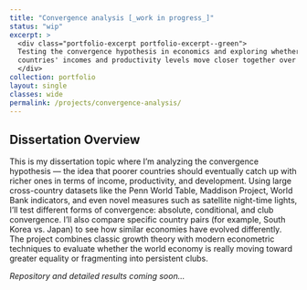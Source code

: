 ```yaml
---
title: "Convergence analysis [_work in progress_]"
status: "wip"
excerpt: >
  <div class="portfolio-excerpt portfolio-excerpt--green">
  Testing the convergence hypothesis in economics and exploring whether 
  countries' incomes and productivity levels move closer together over time.
  </div>
collection: portfolio
layout: single
classes: wide
permalink: /projects/convergence-analysis/
---
```


## Dissertation Overview

This is my dissertation topic where I’m analyzing the convergence hypothesis — the idea that poorer countries should eventually catch up with richer ones in terms of income, productivity, and development. Using large cross-country datasets like the Penn World Table, Maddison Project, World Bank indicators, and even novel measures such as satellite night-time lights, I’ll test different forms of convergence: absolute, conditional, and club convergence. I’ll also compare specific country pairs (for example, South Korea vs. Japan) to see how similar economies have evolved differently. The project combines classic growth theory with modern econometric techniques to evaluate whether the world economy is really moving toward greater equality or fragmenting into persistent clubs.

*Repository and detailed results coming soon...*